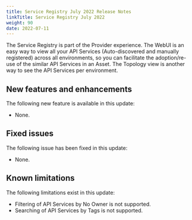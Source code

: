 ```yaml
---
title: Service Registry July 2022 Release Notes
linkTitle: Service Registry July 2022
weight: 90
date: 2022-07-11
---
```


The Service Registry is part of the Provider experience. The WebUI is an easy way to view all your API Services (Auto-discovered and manually registered) across all environments, so you can facilitate the adoption/re-use of the similar API Services in an Asset. The Topology view is another way to see the API Services per environment.

## New features and enhancements

The following new feature is available in this update:

* None.

## Fixed issues

The following issue has been fixed in this update:

* None.

## Known limitations

The following limitations exist in this update:

* Filtering of API Services by No Owner is not supported.
* Searching of API Services by Tags is not supported.

